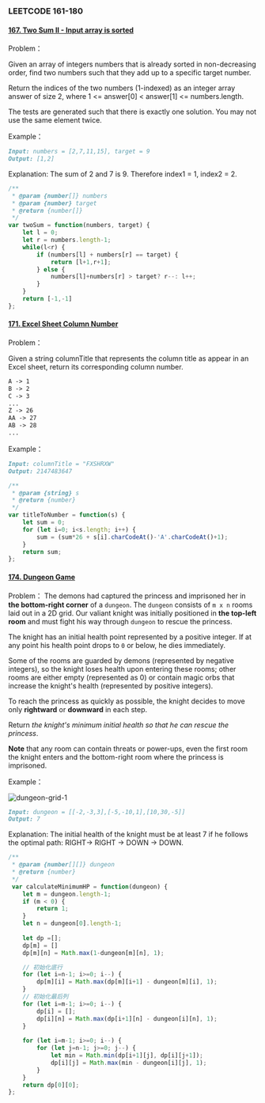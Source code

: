 ### **LEETCODE 161-180**

#### **[167. Two Sum II - Input array is sorted](https://leetcode-cn.com/problems/two-sum-ii-input-array-is-sorted/)**

Problem：

Given an array of integers numbers that is already sorted in non-decreasing order, find two numbers such that they add up to a specific target number.

Return the indices of the two numbers (1-indexed) as an integer array answer of size 2, where 1 <= answer[0] < answer[1] <= numbers.length.

The tests are generated such that there is exactly one solution. You may not use the same element twice.

Example：

```markdown
Input: numbers = [2,7,11,15], target = 9
Output: [1,2]
```

Explanation: The sum of 2 and 7 is 9. Therefore index1 = 1, index2 = 2.

```js
/**
 * @param {number[]} numbers
 * @param {number} target
 * @return {number[]}
 */
var twoSum = function(numbers, target) {
    let l = 0;
    let r = numbers.length-1;
    while(l<r) {
        if (numbers[l] + numbers[r] == target) {
            return [l+1,r+1];
        } else {
            numbers[l]+numbers[r] > target? r--: l++;
        }
    }
    return [-1,-1]
};
```

#### **[171. Excel Sheet Column Number](https://leetcode-cn.com/problems/excel-sheet-column-number/)**

Problem：

Given a string columnTitle that represents the column title as appear in an Excel sheet, return its corresponding column number.

```markdown
A -> 1
B -> 2
C -> 3
...
Z -> 26
AA -> 27
AB -> 28 
...
```

Example：

```markdown
Input: columnTitle = "FXSHRXW"
Output: 2147483647
```

```js
/**
 * @param {string} s
 * @return {number}
 */
var titleToNumber = function(s) {
    let sum = 0;
    for (let i=0; i<s.length; i++) {
        sum = (sum*26 + s[i].charCodeAt()-'A'.charCodeAt()+1);  
    }
    return sum;
};
```



#### **[174. Dungeon Game](https://leetcode-cn.com/problems/dungeon-game/)**

Problem：
The demons had captured the princess and imprisoned her in **the bottom-right corner** of a `dungeon`. The `dungeon` consists of `m x n` rooms laid out in a 2D grid. Our valiant knight was initially positioned in **the top-left room** and must fight his way through `dungeon` to rescue the princess.

The knight has an initial health point represented by a positive integer. If at any point his health point drops to `0` or below, he dies immediately.

Some of the rooms are guarded by demons (represented by negative integers), so the knight loses health upon entering these rooms; other rooms are either empty (represented as 0) or contain magic orbs that increase the knight's health (represented by positive integers).

To reach the princess as quickly as possible, the knight decides to move only **rightward** or **downward** in each step.

Return *the knight's minimum initial health so that he can rescue the princess*.

**Note** that any room can contain threats or power-ups, even the first room the knight enters and the bottom-right room where the princess is imprisoned.

Example：

![dungeon-grid-1](https://github.com/xingwy/Hugging-Algorithm/blob/master/images/dungeon-grid-1.jpg)

```markdown
Input: dungeon = [[-2,-3,3],[-5,-10,1],[10,30,-5]]
Output: 7
```

Explanation: The initial health of the knight must be at least 7 if he follows the optimal path: RIGHT-> RIGHT -> DOWN -> DOWN.

```js
/**
 * @param {number[][]} dungeon
 * @return {number}
 */
 var calculateMinimumHP = function(dungeon) {
    let m = dungeon.length-1;
    if (m < 0) {
        return 1;
    }
    let n = dungeon[0].length-1;
    
    let dp =[];
    dp[m] = []
    dp[m][n] = Math.max(1-dungeon[m][n], 1);

    // 初始化底行
    for (let i=n-1; i>=0; i--) {
        dp[m][i] = Math.max(dp[m][i+1] - dungeon[m][i], 1);
    }
	// 初始化最后列
    for (let i=m-1; i>=0; i--) {
        dp[i] = [];
        dp[i][n] = Math.max(dp[i+1][n] - dungeon[i][n], 1);
    }
	
    for (let i=m-1; i>=0; i--) {
        for (let j=n-1; j>=0; j--) {
            let min = Math.min(dp[i+1][j], dp[i][j+1]);
            dp[i][j] = Math.max(min - dungeon[i][j], 1);
        }   
    }
    return dp[0][0];
};
```
